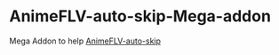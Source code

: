 # AnimeFLV-auto-skip-Mega-addon

Mega Addon to help [AnimeFLV-auto-skip](https://github.com/javier8340/AnimeFLV-auto-skip)
